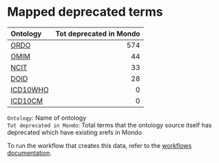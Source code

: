 # Mapped deprecated terms
| Ontology                                    |   Tot deprecated in Mondo |
|:--------------------------------------------|--------------------------:|
| [ORDO](./mapped_deprecated_ordo.md)         |                       574 |
| [OMIM](./mapped_deprecated_omim.md)         |                        44 |
| [NCIT](./mapped_deprecated_ncit.md)         |                        33 |
| [DOID](./mapped_deprecated_doid.md)         |                        28 |
| [ICD10WHO](./mapped_deprecated_icd10who.md) |                         0 |
| [ICD10CM](./mapped_deprecated_icd10cm.md)   |                         0 |

`Ontology`: Name of ontology    
`Tot deprecated in Mondo`: Total terms that the ontology source itself has deprecated which have existing xrefs in Mondo

To run the workflow that creates this data, refer to the [workflows documentation](../developer/workflows.md).